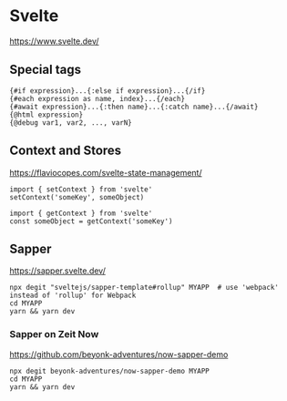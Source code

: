 # Svelte

https://www.svelte.dev/

## Special tags

    {#if expression}...{:else if expression}...{/if}
    {#each expression as name, index}...{/each}
    {#await expression}...{:then name}...{:catch name}...{/await}
    {@html expression}
    {@debug var1, var2, ..., varN}

## Context and Stores

https://flaviocopes.com/svelte-state-management/

    import { setContext } from 'svelte'
    setContext('someKey', someObject)

    import { getContext } from 'svelte'
    const someObject = getContext('someKey')


## Sapper

https://sapper.svelte.dev/

    npx degit "sveltejs/sapper-template#rollup" MYAPP  # use 'webpack' instead of 'rollup' for Webpack
    cd MYAPP
    yarn && yarn dev

### Sapper on Zeit Now

https://github.com/beyonk-adventures/now-sapper-demo

    npx degit beyonk-adventures/now-sapper-demo MYAPP
    cd MYAPP
    yarn && yarn dev
